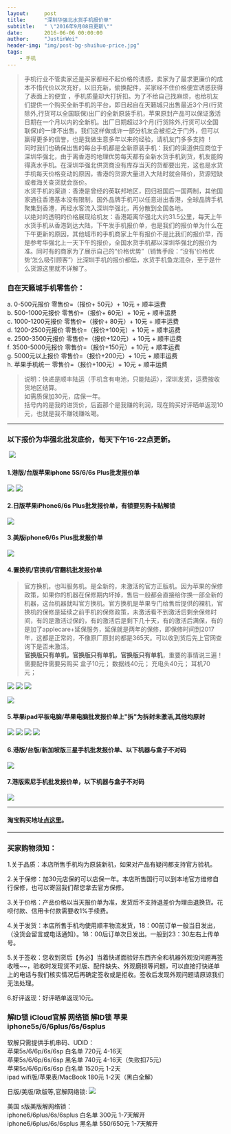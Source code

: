 ```yaml
---
layout:     post
title:      "深圳华强北水货手机报价单"
subtitle:   " \"2016年9月08日更新\""
date:       2016-06-06 00:00:00
author:     "JustinWei"
header-img: "img/post-bg-shuihuo-price.jpg"
tags:
    - 手机
---
```


> 手机行业不管卖家还是买家都经不起价格的诱惑，卖家为了最求更廉价的成本不惜代价以次充好，以旧充新，偷换配件，买家经不住价格便宜诱惑获得了表面上的便宜 ，手机质量却大打折扣。为了不给自己找麻烦，也给机友们提供一个购买全新手机的平台，即日起自在天籁城只出售最近3个月(行货除外,行货可以全国联保)出厂的全新原装手机，苹果原封产品可以保证激活日期在一个月以内的全新机。出厂日期超过3个月(行货除外,行货可以全国联保)的一律不出售。我们这样做或许一部分机友会被拒之于门外，但可以赢得更多的信誉，也是我做生意多年以来的经验，请机友门多多支持 ！  
> 同时我们也确保出售的每台手机都是全新原装手机：我们的渠道供应商位于深圳华强北，由于离香港的地理优势每天都有全新水货手机到货，机友能购得真水手机。在深圳华强北供货商没有库存当天的货都要出完，这也是水货手机每天价格变动的原因，香港的货源大量进入大陆时就会降价，货源短缺或者海关查货就会涨价。  
> 水货手机的渠道：香港是曾经的英联邦地区，回归祖国后一国两制，其他国家通往香港基本没有限制，国外品牌手机可以任意进出香港，全球品牌手机聚集到香港，再经水客流入深圳华强北，再分散到全国各地。  
> 以绝对的透明的价格展现给机友：香港距离华强北大约31.5公里，每天上午水货手机从香港到达大陆，下午发手机报价单，也是我们的报价单为什么在下午更新的原因，其他城市的手机商家上午有报价不是比我们的报价早，而是参考华强北上一天下午的报价，全国水货手机都以深圳华强北的报价为准。同时有的商家为了展示自己的“价格优势”（销售手段：“没有‘价格优势’怎么吸引顾客”）比深圳手机的报价都低，水货手机鱼龙混杂，至于是什么货源这里就不详解了。﻿

### 自在天籁城手机零售价：
a. 0-500元报价		零售价=（报价+  50元）+ 10元 + 顺丰运费  
b. 500-1000元报价	零售价=（报价+  60元）+ 10元 + 顺丰运费  
c. 1000-1200元报价	零售价=（报价+  80元）+ 10元 + 顺丰运费  
d. 1200-2500元报价	零售价=（报价+100元）+ 10元 + 顺丰运费  
e. 2500-3500元报价	零售价=（报价+120元）+ 10元 + 顺丰运费  
f. 3500-5000元报价	零售价=（报价+150元）+ 10元 + 顺丰运费  
g. 5000元以上报价	零售价=（报价+200元）+ 10元 + 顺丰运费  
h. 苹果手机统一		零售价=（报价+100元）+ 10元 + 顺丰运费  

> 说明：快递是顺丰陆运（手机含有电池，只能陆运），深圳发货，运费按收货地区结算。  
> 如需质保加30元，店保一年。  
> 括号内的是我的进货价，后面那个是我赚的利润，现在购买好评晒单返现10元，也就是我不赚钱赚吆喝。


--------


### 以下报价为华强北批发底价，每天下午16-22点更新。
﻿
![](/img/in-post/post-bg-shuihuo-price/recommend-0.png)

#### 1.港版/台版苹果iphone 5S/6/6s Plus批发报价单
![](/img/in-post/post-bg-shuihuo-price/1-1.hk-iphone.png)
![](/img/in-post/post-bg-shuihuo-price/1-2.hk-i-watch.png)

#### 2.日版苹果iPhone6/6s Plus批发报价单，有锁要另购卡贴解锁
![](/img/in-post/post-bg-shuihuo-price/2-1.jp-iPhone.png)

#### 3.美版iphone6/6s Plus批发报价单
![](/img/in-post/post-bg-shuihuo-price/3.us-iPhone.png)

#### 4.置换机/官换机/官翻机批发报价单
> 官方换机，也叫服务机。是全新的，未激活的官方正版机。因为苹果的保修政策，如果你的机器在保修期内坏掉，售后一般都会直接给你换一部全新的机器，这台机器就叫官方换机。官方换机是苹果专门给售后提供的裸机，官换机的保修是延续之前手机的保修政策，未激活看不到激活后剩余保修时间，有的是激活过保的，有的激活后是剩下几十天，有的激活后满保，有的是加了applecare+延保服务，延保就是两年的保修，即保修时间到2017年，这都是正常的，不像原厂原封的都是365天。可以收到货后先上官网查询下是否未激活。  
> **官换版只有单机，官换版只有单机，官换版只有单机**，重要的事情说三遍！  
> 需要配件需要另购买 盒子10元； 数据线40元；  充电头40元； 耳机70 元；


![](/img/in-post/post-bg-shuihuo-price/4-1.official_replacement-iPhone.png)
![](/img/in-post/post-bg-shuihuo-price/4-2.cn-official_replacement-iPhone.png)
![](/img/in-post/post-bg-shuihuo-price/4-3.official_turning_machine-iPhone.png)

![](/img/in-post/post-bg-shuihuo-price/network-iPhone.png)

#### 5.苹果ipad平板电脑/苹果电脑批发报价单上"拆"为拆封未激活,其他均原封
![](/img/in-post/post-bg-shuihuo-price/5-1.ipad-1.png)
![](/img/in-post/post-bg-shuihuo-price/5-2.ipad-2.png)
![](/img/in-post/post-bg-shuihuo-price/5-3.mac.png)
![](/img/in-post/post-bg-shuihuo-price/5-4.ipod.png)

#### 6.港版/台版/新加坡版三星手机批发报价单、以下机器与盒子不对码
![](/img/in-post/post-bg-shuihuo-price/6.samsung.png)

#### 7.港版索尼手机批发报价单，以下机器与盒子不对码
![](/img/in-post/post-bg-shuihuo-price/7.sony.png)


--------


#### 淘宝购买地址[点这里](https://item.taobao.com/item.htm?id=535369074749 "淘宝下单")。


--------


### 买家购物须知：

  1.关于品质：本店所售手机均为原装新机，如果对产品有疑问都支持官方验机。

  2.关于保修：加30元店保的可以店保一年。本店所售国行可以到本地官方维修自行保修，也可以寄回我们帮您拿去官方保修。

  3.关于价格：产品价格以当天报价单为准，发货后不支持退差价为理由退换货。花呗付款、信用卡付款需要收1%手续费。

  4.关于发货：本店所售手机均使用顺丰物流发货，18：00前订单一般当日发出，（没货会留言或电话通知）。18：00后订单次日发出。一般到23：30左右上传单号。

  5.关于签收：您收到货后【务必】当着快递面验好东西齐全和机器外观没问题再签收哦~~，验收时发现货不对版、配件缺失、外观磨损等问题，可以直接打快递单上的电话与我们核实情况后再确定签收或是拒收。签收后发现外观问题请原谅我们无法处理。

  6.好评返现：好评晒单返现10元。


### 解ID锁 iCloud官解 网络锁 解ID锁 苹果iphone5s/6/6plus/6s/6splus
软解只需提供手机串码、UDID：   
苹果5s/6/6p/6s/6sp   白名单   720元     4-16天  
苹果5s/6/6p/6s/6sp   黑名单   740元     4-16天（失败扣75元）   
苹果5s/6/6p/6s/6sp   白名单   1520元    1-2天  
ipad wifi版/苹果表/MacBook   180元    1-2天（黑白全解）

日版/美版/欧版等,官解网络锁:
![](/img/in-post/post-bg-shuihuo-price/iPhone-id-unlock.png)

美国 s版美版解网络锁：  
iphone6/6plus/6s/6splus 白名单   300元        1-7天解开  
iphone6/6plus/6s/6splus 黑名单   550/650元    1-7天解开  
